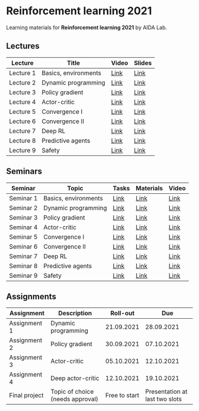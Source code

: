 # Reinforcement learning 2021

Learning materials for **Reinforcement learning 2021** by AIDA Lab.

## Lectures

Lecture | Title | Video | Slides | 
| ----- | ------ | ----- | ------ | 
|Lecture 1| Basics, environments |[Link](https://youtu.be/zlQxaIOl8Tg) | [Link](./lectures/lec-1/RL2021-lec1-slides-ann.pdf) | 
|Lecture 2 | Dynamic programming |[Link](https://www.youtube.com/watch?v=2-AMgzLUKS0&ab_channel=AIindynamicaction) | [Link](./lectures/lec-2/RL2021-lec2-slides-ann.pdf) | 
|Lecture 3 | Policy gradient |[Link](https://www.youtube.com/watch?v=PByiTLDcF0g&ab_channel=AIindynamicaction) | [Link](./lectures/lec-3/RL2021-lec3-slides-ann.pdf) | 
|Lecture 4 | Actor-critic |[Link](https://youtu.be/_1V46_nZJII) | [Link](./lectures/lec-4/RL2021-lec4-slides-ann.pdf) | 
|Lecture 5 | Convergence I |[Link](https://youtu.be/MVJpUO9H5Y4) | [Link](./lectures/lec-5/RL2021-lec5-slides-ann.pdf) | 
|Lecture 6 | Convergence II |[Link](https://youtu.be/_3nsQf_4JAQ ) | [Link](./lectures/lec-6/RL2021-lec6-slides-ann.pdf) | 
|Lecture 7 | Deep RL |[Link](https://youtu.be/9MKfDKGsxUc ) | [Link](./lectures/lec-7/RL2021-lec7-slides-ann.pdf) | 
|Lecture 8 | Predictive agents |[Link](https://youtu.be/qvONsJ2wg1Y ) | [Link](./lectures/lec-8/RL2021-lec8-slides-ann.pdf) | 
|Lecture 9 | Safety |[Link](https://youtu.be/hBWseQnLPgk ) | [Link](./lectures/lec-8/RL2021-lec8-slides-ann.pdf) | 
## Seminars 

Seminar | Topic | Tasks | Materials | Video |
| ----- | ------ | ----- | ------ | ------ |
| Seminar 1 | Basics, environments | [Link](./seminars/sem-1/RL2021-sem1-tasks.PNG) | [Link](./seminars/sem-1) |[Link](https://www.youtube.com/watch?v=wMuaTgpwYCc&ab_channel=AIindynamicaction) |
| Seminar 2 | Dynamic programming | [Link](./seminars/sem-2/RL2021-sem2-tasks.jpg) | [Link](./seminars/sem-2)  |[Link](https://youtu.be/fPeKLsOCGbQ) |
| Seminar 3 | Policy gradient | [Link](./seminars/sem-3/RL2021-sem3-tasks.PNG) |[Link](./seminars/sem-3)  |[Link](https://youtu.be/huj5QIB6QiM) |  
| Seminar 4 | Actor-critic | [Link](./seminars/sem-4/RL2021-sem4-tasks.PNG) | [Link](./seminars/sem-4)  |[Link](https://youtu.be/I2MaQn4bTFY)  |  
| Seminar 5 | Convergence I | [Link](./seminars/sem-5/RL2021-sem5-tasks.PNG) | [Link](./seminars/sem-5) |[Link](https://youtu.be/bA8vHbqqzvc)| 
| Seminar 6 | Convergence II | [Link](./seminars/sem-6/RL2021-sem6-tasks.jpg) |[Link](./seminars/sem-6) |[Link](https://youtu.be/YV021P1ugtQ)|
| Seminar 7 | Deep RL | [Link](./seminars/sem-7/RL2021-sem7-tasks.jpg) | [Link](./seminars/sem-7)|[Link](https://youtu.be/l7pvqQUSvNc)| 
| Seminar 8 | Predictive agents | [Link](./seminars/sem-8/RL2021-sem8-tasks.jpg) | [Link](./seminars/sem-8) |[Link](https://youtu.be/_cxuQxl8HP8)| 
| Seminar 9 | Safety | [Link](./seminars/sem-8) | [Link](./seminars/sem-8) |[Link](https://youtu.be/Cymfr4Nr3sk)| 

## Assignments

Assignment | Description | Roll-out | Due | 
| ----- | ------ | ----- | ------ | 
| Assignment 1 | Dynamic programming | 21.09.2021 | 28.09.2021 | 
| Assignment 2 | Policy gradient | 30.09.2021 | 07.10.2021 | 
| Assignment 3 | Actor-critic | 05.10.2021 | 12.10.2021 |
| Assignment 4 | Deep actor-critic | 12.10.2021 | 19.10.2021 |
| Final project | Topic of choice (needs approval) | Free to start | Presentation at last two slots |

